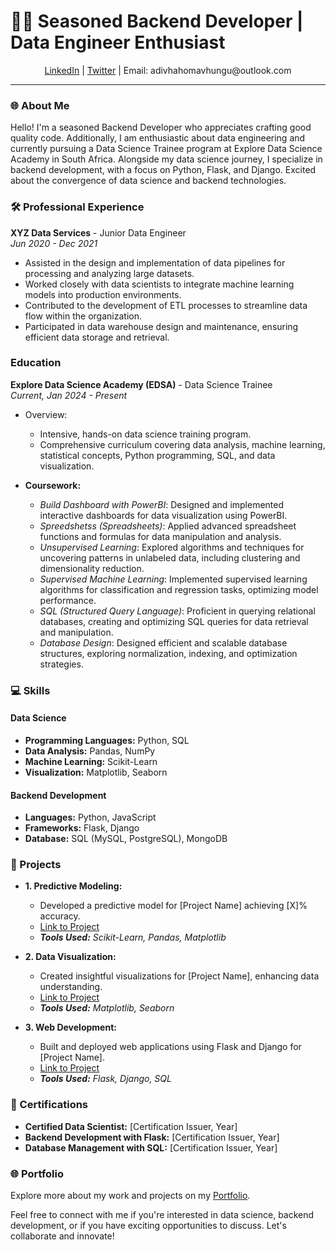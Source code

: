 # 👩‍💻 Seasoned Backend Developer | Data Engineer Enthusiast 

<div align="center">
  <a href="https://www.linkedin.com/in/adivhaho-mavhungu">LinkedIn</a> | <a href="https://twitter.com/Adivhaho_dev">Twitter</a> | Email: adivhahomavhungu@outlook.com
</div>

---

### 🌐 About Me

Hello! I'm a seasoned Backend Developer who appreciates crafting good quality code. Additionally, I am enthusiastic about data engineering and currently pursuing a Data Science Trainee program at Explore Data Science Academy in South Africa. Alongside my data science journey, I specialize in backend development, with a focus on Python, Flask, and Django. Excited about the convergence of data science and backend technologies.

### 🛠️ Professional Experience


**XYZ Data Services** - Junior Data Engineer  
*Jun 2020 - Dec 2021*

- Assisted in the design and implementation of data pipelines for processing and analyzing large datasets.
- Worked closely with data scientists to integrate machine learning models into production environments.
- Contributed to the development of ETL processes to streamline data flow within the organization.
- Participated in data warehouse design and maintenance, ensuring efficient data storage and retrieval.


### Education

**Explore Data Science Academy (EDSA)** - Data Science Trainee  
*Current, Jan 2024 - Present*

- Overview:
  - Intensive, hands-on data science training program.
  - Comprehensive curriculum covering data analysis, machine learning, statistical concepts, Python programming, SQL, and data visualization.

- **Coursework:**
  - *Build Dashboard with PowerBI*: Designed and implemented interactive dashboards for data visualization using PowerBI.
  - *Spreedshetss (Spreadsheets)*: Applied advanced spreadsheet functions and formulas for data manipulation and analysis.
  - *Unsupervised Learning*: Explored algorithms and techniques for uncovering patterns in unlabeled data, including clustering and dimensionality reduction.
  - *Supervised Machine Learning*: Implemented supervised learning algorithms for classification and regression tasks, optimizing model performance.
  - *SQL (Structured Query Language)*: Proficient in querying relational databases, creating and optimizing SQL queries for data retrieval and manipulation.
  - *Database Design*: Designed efficient and scalable database structures, exploring normalization, indexing, and optimization strategies.


### 💻 Skills

#### Data Science

- **Programming Languages:** Python, SQL
- **Data Analysis:** Pandas, NumPy
- **Machine Learning:** Scikit-Learn
- **Visualization:** Matplotlib, Seaborn

#### Backend Development

- **Languages:** Python, JavaScript
- **Frameworks:** Flask, Django
- **Database:** SQL (MySQL, PostgreSQL), MongoDB

### 🚀 Projects

- **1. Predictive Modeling:**  
  - Developed a predictive model for [Project Name] achieving [X]% accuracy.  
  - [Link to Project](https://github.com/your-username/project-link)  
  - _**Tools Used:** Scikit-Learn, Pandas, Matplotlib_

- **2. Data Visualization:**  
  - Created insightful visualizations for [Project Name], enhancing data understanding.  
  - [Link to Project](https://github.com/your-username/project-link)  
  - _**Tools Used:** Matplotlib, Seaborn_

- **3. Web Development:**  
  - Built and deployed web applications using Flask and Django for [Project Name].  
  - [Link to Project](https://github.com/your-username/project-link)  
  - _**Tools Used:** Flask, Django, SQL_

### 📜 Certifications

- **Certified Data Scientist:** [Certification Issuer, Year]
- **Backend Development with Flask:** [Certification Issuer, Year]
- **Database Management with SQL:** [Certification Issuer, Year]

### 🌐 Portfolio

Explore more about my work and projects on my [Portfolio](https://your-portfolio-link.com).


Feel free to connect with me if you're interested in data science, backend development, or if you have exciting opportunities to discuss. Let's collaborate and innovate!
